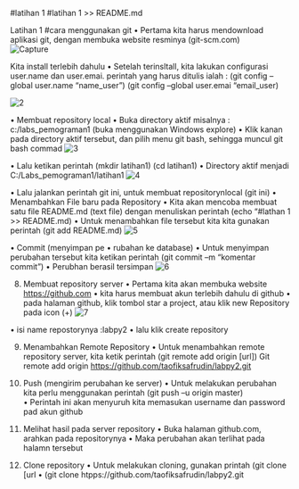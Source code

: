 #latihan 1
#latihan 1 >> README.md


Latihan 1 #cara menggunakan git
•	Pertama kita harus mendownload aplikasi git, dengan membuka website resminya (git-scm.com)  
![Capture](https://user-images.githubusercontent.com/56193251/66633731-b3793e00-ec35-11e9-8d7e-dee39d3d3060.PNG)

Kita install terlebih dahulu
•	Setelah terinsltall, kita lakukan configurasi user.name dan user.emai. perintah yang harus ditulis ialah : (git config –global user.name “name_user”)
                          (git config –global user.emai “email_user)
                          
 ![2](https://user-images.githubusercontent.com/56193251/66634947-5d59ca00-ec38-11e9-9da7-8c3d0efe622f.PNG)
 
•	Membuat repository local
•	Buka directory aktif misalnya : c:/labs_pemograman1 (buka menggunakan Windows explore)
•	Klik kanan pada directory aktif tersebut, dan pilih menu git bash, sehingga muncul git bash commad
![3](https://user-images.githubusercontent.com/56193251/66635160-c6414200-ec38-11e9-92d4-898a1148755a.PNG)
 
•	Lalu ketikan perintah (mkdir latihan1)
                                       (cd latihan1)
•	Directory aktif menjadi C:/Labs_pemograman1/latihan1
 ![4](https://user-images.githubusercontent.com/56193251/66635286-128c8200-ec39-11e9-8e29-305dfff43747.PNG)

 
•	Lalu jalankan perintah git ini, untuk membuat repositorynlocal
                      (git ini)
•	Menambahkan  File baru pada Repository
•	Kita akan mencoba membuat satu file README.md (text file) dengan menuliskan perintah (echo “#lathan 1 >> README.md)
•	Untuk menambahkan file tersebut kita kita gunakan perintah (git add README.md)
![5](https://user-images.githubusercontent.com/56193251/66636382-4b2d5b00-ec3b-11e9-85f8-8a067a32d2f0.PNG)

 
•	Commit (menyimpan pe
•	rubahan ke database)
•	Untuk menyimpan perubahan tersebut kita ketikan perintah (git commit –m “komentar commit”)
•	Perubhan berasil tersimpan
![6](https://user-images.githubusercontent.com/56193251/66636739-fb9b5f00-ec3b-11e9-980c-1cb0f380d29f.PNG)

 
8.	Membuat repository server
•	Pertama kita akan membuka website https://github.com
•	kita harus membuat akun terlebih dahulu di github
•	pada halaman github, klik tombol star a project, atau klik new Repository pada icon (+)
![7](https://user-images.githubusercontent.com/56193251/66636912-40bf9100-ec3c-11e9-8e5a-af4f34977bb8.PNG)
 
•	isi name repostorynya :labpy2
•	lalu klik create repository
 
9.	Menambahkan Remote Repository 
•	Untuk menambahkan remote repository server, kita ketik perintah (git remote add origin [url]) 
Git  remote add origin https://github.com/taofiksafrudin/labpy2.git
10.	Push (mengirim perubahan ke server)
•	Untuk melakukan perubahan kita perlu menggunakan perintah (git push –u origin master)   
•	Perintah ini akan menyuruh kita memasukan username dan password pad akun github
 
11.	Melihat hasil pada server repository
•	Buka halaman github.com, arahkan pada repositorynya
•	Maka perubahan akan terlihat pada halamn tersebut
 
12.	Clone repository
•	Untuk melakukan cloning, gunakan printah (git clone [url
•	(git clone htpps://github.com/taofiksafrudin/labpy2.git

